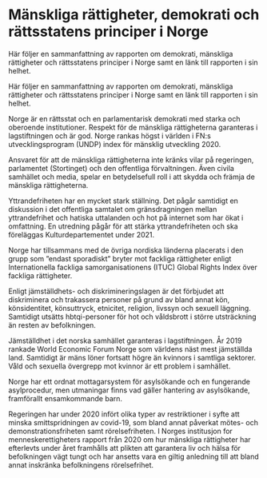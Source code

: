 # Mänskliga rättigheter, demokrati och rättsstatens principer i Norge

Här följer en sammanfattning av rapporten om demokrati, mänskliga rättigheter och rättsstatens principer i Norge samt en länk till rapporten i sin helhet.

Här följer en sammanfattning av rapporten om demokrati, mänskliga rättigheter och rättsstatens principer i Norge samt en länk till rapporten i sin helhet.

Norge är en rättsstat och en parlamentarisk demokrati med starka och oberoende institutioner. Respekt för de mänskliga rättigheterna garanteras i lagstiftningen och är god. Norge rankas högst i världen i FN:s utvecklingsprogram (UNDP) index för mänsklig utveckling 2020.

Ansvaret för att de mänskliga rättigheterna inte kränks vilar på regeringen, parlamentet (Stortinget) och den offentliga förvaltningen. Även civila samhället och media, spelar en betydelsefull roll i att skydda och främja de mänskliga rättigheterna.

Yttrandefriheten har en mycket stark ställning. Det pågår samtidigt en diskussion i det offentliga samtalet om gränsdragningen mellan yttrandefrihet och hatiska uttalanden och hot på internet som har ökat i omfattning. En utredning pågår för att stärka yttrandefriheten och ska föreläggas Kulturdepartementet under 2021.

Norge har tillsammans med de övriga nordiska länderna placerats i den grupp som ”endast sporadiskt” bryter mot fackliga rättigheter enligt Internationella fackliga samorganisationens (ITUC) Global Rights Index över fackliga rättigheter.

Enligt jämställdhets- och diskrimineringslagen är det förbjudet att diskriminera och trakassera personer på grund av bland annat kön, könsidentitet, könsuttryck, etnicitet, religion, livssyn och sexuell läggning. Samtidigt utsätts hbtqi-personer för hot och våldsbrott i större utsträckning än resten av befolkningen.

Jämställdhet i det norska samhället garanteras i lagstiftningen. År 2019 rankade World Economic Forum Norge som världens näst mest jämställda land. Samtidigt är mäns löner fortsatt högre än kvinnors i samtliga sektorer. Våld och sexuella övergrepp mot kvinnor är ett problem i samhället.

Norge har ett ordnat mottagarsystem för asylsökande och en fungerande asylprocedur, men utmaningar finns vad gäller hantering av asylsökande, framförallt ensamkommande barn.

Regeringen har under 2020 infört olika typer av restriktioner i syfte att minska smittspridningen av covid-19, som bland annat påverkat mötes- och demonstrationsfriheten samt rörelsefriheten. I Norges institusjon for menneskerettigheters rapport från 2020 om hur mänskliga rättigheter har efterlevts under året framhålls att plikten att garantera liv och hälsa för befolkningen vägt tungt och har ansetts vara en giltig anledning till att bland annat inskränka befolkningens rörelsefrihet.
